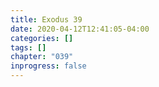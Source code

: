 ```yaml
---
title: Exodus 39
date: 2020-04-12T12:41:05-04:00
categories: []
tags: []
chapter: "039"
inprogress: false
---
```


